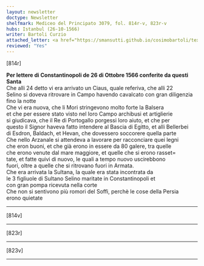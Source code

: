 ```yaml
---
layout: newsletter
doctype: Newsletter
shelfmark: Mediceo del Principato 3079, fol. 814r-v, 823r-v
hubs: Istanbul (26-10-1566)
writer: Bartoli Curzio
attached_letter: <a href="https://smansutti.github.io/cosimobartoli/texts/TBD/">TBD</a>
reviewed: "Yes"
---
```


[814r]  
  
  
<strong>Per lettere di Constantinopoli de 26 di Ottobre 1566 conferite da questi Santa</strong>  
Che alli 24 detto vi era arrivato un Ciaus, quale referiva, che alli 22  
Selino si doveva ritrovare in Campo havendo cavalcato con gran diligenzia  
fino la notte  
Che vi era nuova, che li Mori stringevono molto forte la Balsera  
et che per essere stato visto nel loro Campo archibusi et artiglierie  
si giudicava, che il Re di Portogallo porgessi loro aiuto, et che per  
questo il Signor haveva fatto intendere al Bascia di Egitto, et alli Bellerbei  
di Esdron, Baldach, et Hevan, che dovessero soccorere quella parte  
Che nello Arzanale si attendeva a lavorare per racconciare quei legni  
che eron buoni, et che già erono in essere da 80 galere, tra quelle  
che erono venute dal mare maggiore, et quelle che si erono rasset=  
tate, et fatte quivi di nuovo, le quali a tempo nuovo uscirebbono  
fuori, oltre a quelle che si ritrovano fuori in Armata.  
Che era arrivata la Sultana, la quale era stata incontrata da  
le 3 figliuole di Sultano Selino maritate in Constantinopoli et  
con gran pompa ricevuta nella corte  
Che non si sentivono più romori del Soffi, perchè le cose della Persia  
erono quietate  
  
---  

[814v]  
  
  
  
---  

[823r]  
  
  
  
---  

[823v]  
  
  
  
---  

